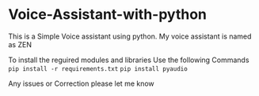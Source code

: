 # Voice-Assistant-with-python
This is a Simple Voice assistant using python. My voice assistant is named as ZEN

To install the reguired modules and libraries
Use the following Commands
``pip install -r requirements.txt``
``pip install pyaudio``

Any issues or Correction please let me know
